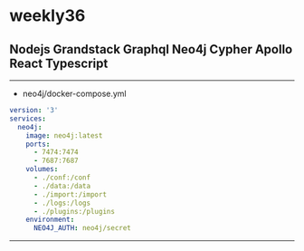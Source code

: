 # weekly36
## Nodejs Grandstack Graphql Neo4j Cypher Apollo React Typescript

-------------
- neo4j/docker-compose.yml
```yml
version: '3'
services:
  neo4j:
    image: neo4j:latest
    ports:
      - 7474:7474
      - 7687:7687
    volumes:
      - ./conf:/conf
      - ./data:/data
      - ./import:/import
      - ./logs:/logs
      - ./plugins:/plugins
    environment: 
      NEO4J_AUTH: neo4j/secret

```
-------------


